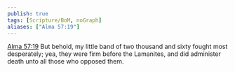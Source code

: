 ```yaml
---
publish: true
tags: [Scripture/BoM, noGraph]
aliases: ["Alma 57:19"]
---
```

[Alma 57:19](https://churchofjesuschrist.org/study/scriptures/bofm/alma/57?lang=eng&id=p19#p19) But behold, my little band of two thousand and sixty fought most desperately; yea, they were firm before the Lamanites, and did administer death unto all those who opposed them.
